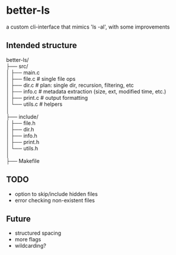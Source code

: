 # better-ls
a custom cli-interface that mimics 'ls -al', with some improvements  

## Intended structure  
better-ls/  
├── src/  
│   ├── main.c  
│   ├── file.c              # single file ops  
│   ├── dir.c               # plan: single dir, recursion, filtering, etc  
│   ├── info.c              # metadata extraction (size, ext, modified time, etc.)  
│   ├── print.c             # output formatting  
│   └── utils.c             # helpers  
│  
├── include/  
│   ├── file.h  
│   ├── dir.h  
│   ├── info.h  
│   ├── print.h  
│   └── utils.h  
│  
├── Makefile  

## TODO
- option to skip/include hidden files  
- error checking non-existent files  

## Future
- structured spacing  
- more flags  
- wildcarding?  
